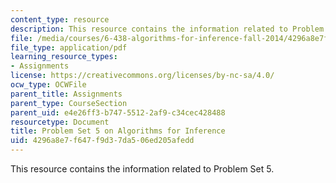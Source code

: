 ```yaml
---
content_type: resource
description: This resource contains the information related to Problem Set 5.
file: /media/courses/6-438-algorithms-for-inference-fall-2014/4296a8e7f647f9d37da506ed205afedd_MIT6_438F14_ps5.pdf
file_type: application/pdf
learning_resource_types:
- Assignments
license: https://creativecommons.org/licenses/by-nc-sa/4.0/
ocw_type: OCWFile
parent_title: Assignments
parent_type: CourseSection
parent_uid: e4e26ff3-b747-5512-2af9-c34cec428488
resourcetype: Document
title: Problem Set 5 on Algorithms for Inference
uid: 4296a8e7-f647-f9d3-7da5-06ed205afedd
---
```

This resource contains the information related to Problem Set 5.